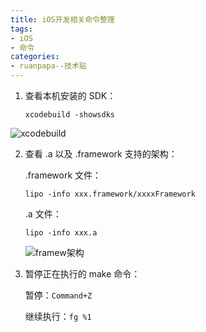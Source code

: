 ```yaml
---
title: iOS开发相关命令整理
tags:
- iOS
- 命令
categories:
- ruanpapa--技术贴
---
```




1. 查看本机安装的 SDK：

   ```
   xcodebuild -showsdks
   ```

![xcodebuild](http://upload-images.jianshu.io/upload_images/698554-8767d163320b30c5.png?imageMogr2/auto-orient/strip%7CimageView2/2/w/1240)



2. 查看 .a 以及 .framework 支持的架构：

   .framework 文件：

   ```
   lipo -info xxx.framework/xxxxFramework
   ```

   .a 文件： 

   ```
   lipo -info xxx.a
   ```

   ![framew架构](https://upload-images.jianshu.io/upload_images/698554-e7004756972e1ccf.png?imageMogr2/auto-orient/strip%7CimageView2/2/w/1240)




3. 暂停正在执行的 make 命令：

   暂停：```Command+Z ```

   继续执行：```fg %1```

